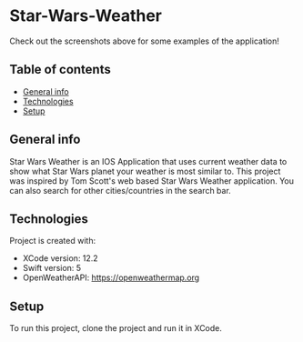 # Star-Wars-Weather

Check out the screenshots above for some examples of the application!

## Table of contents
* [General info](#general-info)
* [Technologies](#technologies)
* [Setup](#setup)

## General info
Star Wars Weather is an IOS Application that uses current weather data to show what Star Wars planet your weather is most similar to. This project was inspired by Tom Scott's web based Star Wars Weather application. You can also search for other cities/countries in the search bar.
	
## Technologies
Project is created with:
* XCode version: 12.2
* Swift version: 5
* OpenWeatherAPI: https://openweathermap.org
	
## Setup
To run this project, clone the project and run it in XCode.
